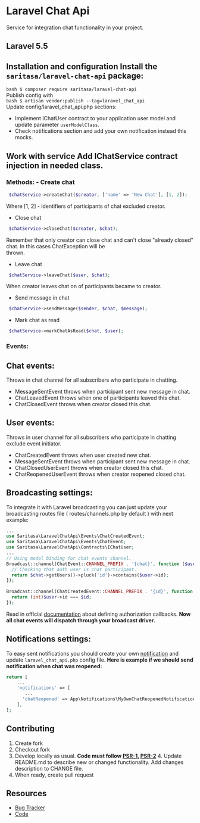 
# Laravel Chat Api    
 Service for integration chat functionality in your project.    
    
## Laravel 5.5    
    
 ## Installation and configuration Install the ```saritasa/laravel-chat-api``` package:    
    
```bash $ composer require saritasa/laravel-chat-api ```    
 Publish config with    
```bash $ artisan vendor:publish --tag=laravel_chat_api ```    
 Update config/laravel_chat_api.php sections:    
- Implement IChatUser contract to your application user model and update parameter `userModelClass`.     
- Check notifications section and add your own notification instead this mocks.     
    
## Work with service Add IChatService contract injection in needed class.    
### Methods: - Create chat    
```php    
 $chatService->createChat($creator, ['name' => 'New Chat'], [1, 2]);    
 ```  
Where [1, 2] - identifiers of participants of chat excluded creator.    
  
- Close chat    
```php    
 $chatService->closeChat($creator, $chat);  
 ```
 Remember that only creator can close chat and can't close "already closed" chat. In this cases ChatException will be    
thrown.    
- Leave chat    
```php    
 $chatService->leaveChat($user, $chat);  
 ``` 
 When creator leaves chat on of participants became to creator.  
- Send message in chat    
```php    
 $chatService->sendMessage($sender, $chat, $message);  
 ```
 - Mark chat as read    
```php    
 $chatService->markChatAsRead($chat, $user);  
 ```
 ### Events:  
## Chat events:  
Throws in chat channel for all subscribers who participate in chatting.  
  
- MessageSentEvent throws when participant sent new message in chat.  
- ChatLeavedEvent throws when one of participants leaved this chat.  
- ChatClosedEvent throws when creator closed this chat.  
## User events:  
Throws in user channel for all subscribers who participate in chatting exclude event initiator.  
- ChatCreatedEvent throws when user created new chat.  
- MessageSentEvent throws when participant sent new message in chat.  
- ChatClosedUserEvent throws when creator closed this chat.  
- ChatReopenedUserEvent throws when creator reopened closed chat. 
## Broadcasting settings:
To integrate it with Laravel broadcasting you can just update your broadcasting routes file ( routes/channels.php by default ) with next example:
```php
...
use Saritasa\LaravelChatApi\Events\ChatCreatedEvent;  
use Saritasa\LaravelChatApi\Events\ChatEvent;
use Saritasa\LaravelChatApi\Contracts\IChatUser;
...
// Using model binding for chat events channel.
Broadcast::channel(ChatEvent::CHANNEL_PREFIX . '{chat}', function ($user, Chat $chat) {  
  // Checking that auth user is chat participant.
  return $chat->getUsers()->pluck('id')->contains($user->id);  
});  
  
Broadcast::channel(ChatCreatedEvent::CHANNEL_PREFIX . '{id}', function ($user, int $id) {  
  return (int)$user->id === $id;  
});
```
Read in official [documentation](https://laravel.com/docs/broadcasting#defining-authorization-callbacks) about defining authorization callbacks.
**Now all chat events will dispatch through your broadcast driver.** 
## Notifications settings:
To easy sent notifications you should create your own [notification](https://laravel.com/docs/notifications#creating-notifications) and update `laravel_chat_api.php` config file.
**Here is example if we should send notification when chat was reopened:**
```php
return [
	...
	'notifications' => [  
	   ... 
	  'chatReopened' => App\Notifications\MyOwnChatReopenedNotification::class,
	],
];
```
  
## Contributing    
 1. Create fork    
2. Checkout fork    
3. Develop locally as usual. **Code must follow [PSR-1](http://www.php-fig.org/psr/psr-1/), [PSR-2](http://www.php-fig.org/psr/psr-2/)** 4. Update README.md to describe new or changed functionality. Add changes description to CHANGE file.    
5. When ready, create pull request    
    
## Resources    
 * [Bug Tracker](http://github.com/saritasa/php-laravel-chat-api/issues)    
* [Code](http://github.com/saritasa/php-laravel-chat-api)